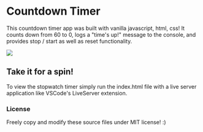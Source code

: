 # Countdown Timer

This countdown timer app was built with vanilla javascript, html, css! It counts down from 60 to 0, logs a "time's up!" message to the console, and provides stop / start as well as reset functionality.

<img src="https://i.imgur.com/jmnjwLN.gif" width={300} height={300}/>

## Take it for a spin!

To view the stopwatch timer simply run the index.html file with a live server application like VSCode's LiveServer extension.

### License

Freely copy and modify these source files under MIT license! :)
